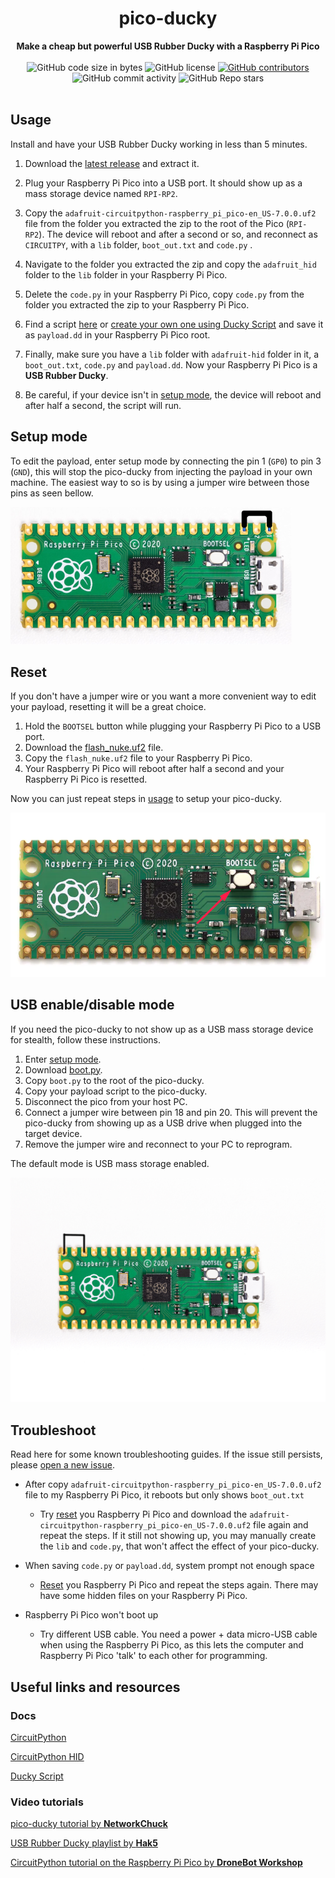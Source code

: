 <h1 align="center">pico-ducky</h1>

<div align="center">
  <strong>Make a cheap but powerful USB Rubber Ducky with a Raspberry Pi Pico</strong>
</div>

<br />

<div align="center">
  <img alt="GitHub code size in bytes" src="https://img.shields.io/github/languages/code-size/dbisu/pico-ducky">
  <img alt="GitHub license" src="https://img.shields.io/github/license/dbisu/pico-ducky">
  <a href="https://github.com/dbisu/pico-ducky/graphs/contributors"><img alt="GitHub contributors" src="https://img.shields.io/github/contributors/dbisu/pico-ducky"></a>
  <img alt="GitHub commit activity" src="https://img.shields.io/github/commit-activity/m/dbisu/pico-ducky">
  <img alt="GitHub Repo stars" src="https://img.shields.io/github/stars/dbisu/pico-ducky">
</div>

<br />

## Usage

Install and have your USB Rubber Ducky working in less than 5 minutes.

1. Download the [latest release](https://github.com/cycool29/pico-ducky/releases/download/v1.0/pico-ducky-v1.0.zip) and extract it.

2. Plug your Raspberry Pi Pico into a USB port. It should show up as a mass storage device named `RPI-RP2`.

3. Copy the `adafruit-circuitpython-raspberry_pi_pico-en_US-7.0.0.uf2` file from the folder you extracted the zip to the root of the Pico (`RPI-RP2`). The device will reboot and after a second or so, and reconnect as `CIRCUITPY`, with a `lib` folder, `boot_out.txt` and `code.py` .

5. Navigate to the folder you extracted the zip and copy the `adafruit_hid` folder to the `lib` folder in your Raspberry Pi Pico.

6. Delete the `code.py` in your Raspberry Pi Pico, copy `code.py` from the folder you extracted the zip to your Raspberry Pi Pico.

7. Find a script [here](https://github.com/hak5darren/USB-Rubber-Ducky/wiki/Payloads) or [create your own one using Ducky Script](https://github.com/hak5darren/USB-Rubber-Ducky/wiki/Duckyscript) and save it as `payload.dd` in your Raspberry Pi Pico root.

8. Finally, make sure you have a `lib` folder with `adafruit-hid` folder in it, a `boot_out.txt`, `code.py` and `payload.dd`. Now your Raspberry Pi Pico is a **USB Rubber Ducky**. 

9. Be careful, if your device isn't in [setup mode](#setup-mode), the device will reboot and after half a second, the script will run.

## Setup mode

To edit the payload, enter setup mode by connecting the pin 1 (`GP0`) to pin 3 (`GND`), this will stop the pico-ducky from injecting the payload in your own machine.
The easiest way to so is by using a jumper wire between those pins as seen bellow.

![Setup mode with a jumper](images/setup-mode.png)

## Reset 

If you don't have a jumper wire or you want a more convenient way to edit your payload, resetting it will be a great choice.

1. Hold the `BOOTSEL` button while plugging your Raspberry Pi Pico to a USB port.
2. Download the [flash_nuke.uf2](https://datasheets.raspberrypi.org/soft/flash_nuke.uf2) file.
3. Copy the `flash_nuke.uf2` file to your Raspberry Pi Pico.
4. Your Raspberry Pi Pico will reboot after half a second and your Raspberry Pi Pico is resetted.

Now you can just repeat steps in [usage](#usage) to setup your pico-ducky.

![BOOTSEL](images/bootsel.png)

## USB enable/disable mode

If you need the pico-ducky to not show up as a USB mass storage device for stealth, follow these instructions.  
1. Enter [setup mode](#setup-mode).  
2. Download [boot.py](https://github.com/dbisu/pico-ducky/raw/main/boot.py).
3. Copy `boot.py` to the root of the pico-ducky.  
4. Copy your payload script to the pico-ducky.  
5. Disconnect the pico from your host PC.
6. Connect a jumper wire between pin 18 and pin 20. This will prevent the pico-ducky from showing up as a USB drive when plugged into the target device.  
7. Remove the jumper wire and reconnect to your PC to reprogram.

The default mode is USB mass storage enabled.   

![USB enable/disable mode](images/usb-boot-mode.png)


## Troubleshoot

Read here for some known troubleshooting guides. If the issue still persists, please [open a new issue](https://github.com/dbisu/pico-ducky/issues/new/choose).

- After copy `adafruit-circuitpython-raspberry_pi_pico-en_US-7.0.0.uf2` file to my Raspberry Pi Pico, it reboots but only shows `boot_out.txt`

  - Try [reset](#reset) you Raspberry Pi Pico and download the `adafruit-circuitpython-raspberry_pi_pico-en_US-7.0.0.uf2` file again and repeat the steps.
  If it still not showing up, you may manually create the `lib` and `code.py`, that won't affect the effect of your pico-ducky.
  
- When saving `code.py` or `payload.dd`, system prompt not enough space

  - [Reset](#reset) you Raspberry Pi Pico and repeat the steps again. There may have some hidden files on your Raspberry Pi Pico.


- Raspberry Pi Pico won't boot up

  - Try different USB cable. You need a power + data micro-USB cable when using the Raspberry Pi Pico, as this lets the computer and Raspberry Pi Pico 'talk' to each other for programming.



## Useful links and resources

### Docs

[CircuitPython](https://circuitpython.readthedocs.io/en/6.3.x/README.html)

[CircuitPython HID](https://learn.adafruit.com/circuitpython-essentials/circuitpython-hid-keyboard-and-mouse)

[Ducky Script](https://github.com/hak5darren/USB-Rubber-Ducky/wiki/Duckyscript)

### Video tutorials

[pico-ducky tutorial by **NetworkChuck**](https://www.youtube.com/watch?v=e_f9p-_JWZw)

[USB Rubber Ducky playlist by **Hak5**](https://www.youtube.com/playlist?list=PLW5y1tjAOzI0YaJslcjcI4zKI366tMBYk)

[CircuitPython tutorial on the Raspberry Pi Pico by **DroneBot Workshop**](https://www.youtube.com/watch?v=07vG-_CcDG0)
